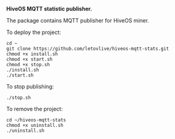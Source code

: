 **HiveOS MQTT statistic publisher.**

The package contains MQTT publisher for HiveOS miner.

To deploy the project:

```
cd ~
git clone https://github.com/letovlive/hiveos-mqtt-stats.git
chmod +x install.sh
chmod +x start.sh
chmod +x stop.sh
./install.sh
./start.sh
```

To stop publishing:
```
./stop.sh
```

To remove the project:
```
cd ~/hiveos-mqtt-stats
chmod +x uninstall.sh
./uninstall.sh
```
